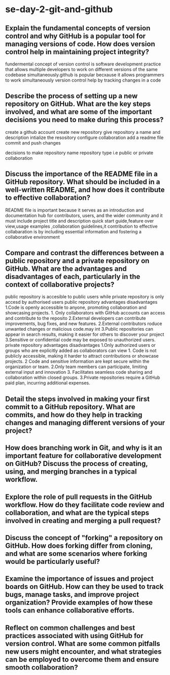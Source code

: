 # se-day-2-git-and-github
## Explain the fundamental concepts of version control and why GitHub is a popular tool for managing versions of code. How does version control help in maintaining project integrity?
fundermental concept of version control is software development practice that allows multiple developers to work on different versions of the same codebase simultaneously.github is popular becxause it allows programmers to work simultaneously version control help by tracking changes in a code

## Describe the process of setting up a new repository on GitHub. What are the key steps involved, and what are some of the important decisions you need to make during this process?
create a github account
create new repository
give repository a name and description
intialize the resository
configure collaboration
add a readme file
commit and push changes

decisions to make
repository name 
repository type i.e public or private
collaboration
## Discuss the importance of the README file in a GitHub repository. What should be included in a well-written README, and how does it contribute to effective collaboration?
README file is important because it serves as an introduction and documentation hub for contributors, users, and the wider community and it must include project title and description
quick start guide,feature over view,usage examples ,collaboration guidelines,it contribution to effective collabaration is by including essential information and fostering a collaborative environment
## Compare and contrast the differences between a public repository and a private repository on GitHub. What are the advantages and disadvantages of each, particularly in the context of collaborative projects?
public repository is accesible to public users while private repository is only accesd by authorised users 
public repository 
            advantages                                                                                              disadvantages
1.Code is openly accessible to anyone, promoting collaboration and showcasing projects.                   1. Only collaborators with GitHub accounts can access and contribute to the reposito
2.External developers can contribute improvements, bug fixes, and new features.                            2.External contributors roduce unwanted changes or malicious code.may int
3.Public repositories can appear in search results, making it easier for others to discover your project   3.Sensitive or confidential code may be exposed to unauthorized users.
private repository 
            advantages                                                                                                  disadvantages
1.Only authorized users or groups who are explicitly added as collaborators can view   1. Code is not publicly accessible, making it harder to attract contributions or showcase projects.
2 Code and sensitive information are kept secure within the organization or team.      2.Only team members can participate, limiting external input and innovation
3. Facilitates seamless code sharing and collaboration within closed groups.           3.Private repositories require a GitHub paid plan, incurring additional expenses.

## Detail the steps involved in making your first commit to a GitHub repository. What are commits, and how do they help in tracking changes and managing different versions of your project?

## How does branching work in Git, and why is it an important feature for collaborative development on GitHub? Discuss the process of creating, using, and merging branches in a typical workflow.

## Explore the role of pull requests in the GitHub workflow. How do they facilitate code review and collaboration, and what are the typical steps involved in creating and merging a pull request?

## Discuss the concept of "forking" a repository on GitHub. How does forking differ from cloning, and what are some scenarios where forking would be particularly useful?

## Examine the importance of issues and project boards on GitHub. How can they be used to track bugs, manage tasks, and improve project organization? Provide examples of how these tools can enhance collaborative efforts.

## Reflect on common challenges and best practices associated with using GitHub for version control. What are some common pitfalls new users might encounter, and what strategies can be employed to overcome them and ensure smooth collaboration?
